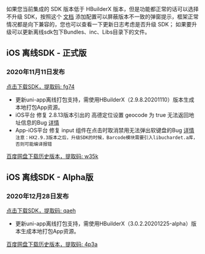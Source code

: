 如果您当前集成的 SDK 版本低于 HBuilderX 版本，但是功能都正常的话可以选择不升级 SDK，按照这个 [文档](https://ask.dcloud.net.cn/article/35627) 添加配置可以屏蔽版本不一致的弹窗提示，框架正常情况都是向下兼容的，您也可以查看一下更新日志考虑是否升级 SDK； 如果要升级可以更新离线sdk包下Bundles、inc、Libs目录下的文件。

## iOS 离线SDK - 正式版

### 2020年11月11日发布 
[点击下载SDK，提取码: fg74](https://pan.baidu.com/s/1CxsIouohTgc_xY4YUSxF8w)
+ 更新uni-app离线打包支持，需使用HBuilderX（2.9.8.20201110）版本生成本地打包App资源。
+ iOS平台 修复 2.8.13版本引出的 高德定位设置 geocode 为 true 无法返回地址信息的Bug [详情](https://ask.dcloud.net.cn/question/110474)
+ App-iOS平台 修复 input 组件在点击时取消禁用无法弹出软键盘的Bug [详情](https://ask.dcloud.net.cn/question/110491)
	`注意：HX2.9.3版本之后，升级SDK的时候，Barcode模块需要引入libuchardet.a库，否则可能编译报错`



[百度网盘下载历史版本，提取码: w35k](https://pan.baidu.com/s/1gZGJMaSqZQftqgEVtadvEg)



## iOS 离线SDK - Alpha版

### 2020年12月28日发布 
[点击下载SDK，提取码: qaeh](https://pan.baidu.com/s/1YTp7cWHJTMpfSvTBf3z2Eg)
+ 更新uni-app离线打包支持，需使用HBuilderX（3.0.2.20201225-alpha）版本生成本地打包App资源。

  
[百度网盘下载历史版本，提取码: 4p3a](https://pan.baidu.com/s/1C0H4DhfI-wXG0NaR2AiE7g)
